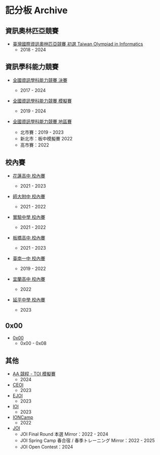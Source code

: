 # 記分板 Archive

## 資訊奧林匹亞競賽

-   [臺灣國際資訊奧林匹亞競賽 初選 Taiwan Olympiad in Informatics](https://sorahisa-rank.github.io/oi-toi/)
    -   2018 - 2024


## 資訊學科能力競賽

-   [全國資訊學科能力競賽 決賽](https://sorahisa-rank.github.io/nhspc-fin/)
    -   2017 - 2024

-   [全國資訊學科能力競賽 模擬賽](https://sorahisa-rank.github.io/nhspc-sim/)
    -   2019 - 2024

-   [全國資訊學科能力競賽 地區賽](https://sorahisa-rank.github.io/nhspc-reg/)
    -   北市賽：2019 - 2023
    -   新北市：板中模擬賽 2022
    -   高市賽：2022


## 校內賽

-   [花蓮高中 校內賽](https://sorahisa-rank.github.io/sh-hlhs/)
    -   2021 - 2023

-   [師大附中 校內賽](https://sorahisa-rank.github.io/sh-hsnu/)
    -   2021 - 2022

-   [實驗中學 校內賽](https://sorahisa-rank.github.io/sh-nehs/)
    -   2021 - 2022

-   [板橋高中 校內賽](https://sorahisa-rank.github.io/sh-pcsh/)
    -   2021 - 2023

-   [臺南一中 校內賽](https://sorahisa-rank.github.io/sh-tnfsh/)
    -   2019 - 2022

-   [宜蘭高中 校內賽](https://sorahisa-rank.github.io/sh-ylsh/)
    -   2022

-   [延平中學 校內賽](https://sorahisa-rank.github.io/sh-yphs/)
    -   2023


## 0x00

-   [0x00](https://sorahisa-rank.github.io/0x00/)
    -   0x00 - 0x08


## 其他


-   [AA 競程 - TOI 模擬賽](https://sorahisa-rank.github.io/oi-toi/)
    -   2024
-   [CEOI](https://sorahisa-rank.github.io/oi-ceoi/)
    -   2023
-   [EJOI](https://sorahisa-rank.github.io/oi-ejoi/)
    -   2023
-   [IOI](https://sorahisa-rank.github.io/oi-ioi/)
    -   2023
-   [IONCamp](https://sorahisa-rank.github.io/ioncamp/)
    -   2022
-   [JOI](https://sorahisa-rank.github.io/oi-joi/)
    -   JOI Final Round 本選 Mirror：2022 - 2024
    -   JOI Spring Camp 春合宿 / 春季トレーニング Mirror：2022 - 2025
    -   JOI Open Contest：2024
